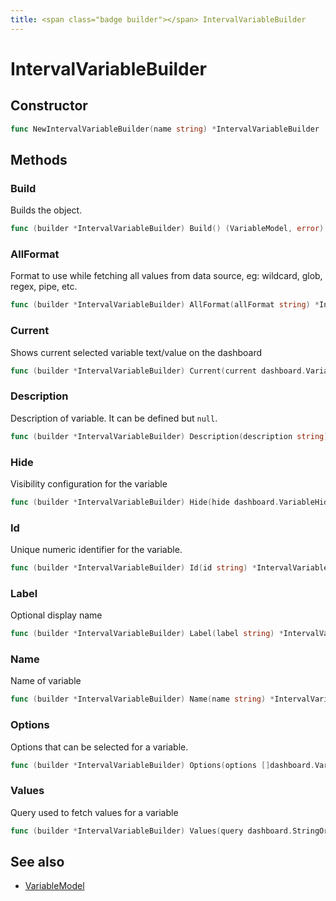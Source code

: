 ```yaml
---
title: <span class="badge builder"></span> IntervalVariableBuilder
---
```

# <span class="badge builder"></span> IntervalVariableBuilder

## Constructor

```go
func NewIntervalVariableBuilder(name string) *IntervalVariableBuilder
```
## Methods

### <span class="badge object-method"></span> Build

Builds the object.

```go
func (builder *IntervalVariableBuilder) Build() (VariableModel, error)
```

### <span class="badge object-method"></span> AllFormat

Format to use while fetching all values from data source, eg: wildcard, glob, regex, pipe, etc.

```go
func (builder *IntervalVariableBuilder) AllFormat(allFormat string) *IntervalVariableBuilder
```

### <span class="badge object-method"></span> Current

Shows current selected variable text/value on the dashboard

```go
func (builder *IntervalVariableBuilder) Current(current dashboard.VariableOption) *IntervalVariableBuilder
```

### <span class="badge object-method"></span> Description

Description of variable. It can be defined but `null`.

```go
func (builder *IntervalVariableBuilder) Description(description string) *IntervalVariableBuilder
```

### <span class="badge object-method"></span> Hide

Visibility configuration for the variable

```go
func (builder *IntervalVariableBuilder) Hide(hide dashboard.VariableHide) *IntervalVariableBuilder
```

### <span class="badge object-method"></span> Id

Unique numeric identifier for the variable.

```go
func (builder *IntervalVariableBuilder) Id(id string) *IntervalVariableBuilder
```

### <span class="badge object-method"></span> Label

Optional display name

```go
func (builder *IntervalVariableBuilder) Label(label string) *IntervalVariableBuilder
```

### <span class="badge object-method"></span> Name

Name of variable

```go
func (builder *IntervalVariableBuilder) Name(name string) *IntervalVariableBuilder
```

### <span class="badge object-method"></span> Options

Options that can be selected for a variable.

```go
func (builder *IntervalVariableBuilder) Options(options []dashboard.VariableOption) *IntervalVariableBuilder
```

### <span class="badge object-method"></span> Values

Query used to fetch values for a variable

```go
func (builder *IntervalVariableBuilder) Values(query dashboard.StringOrMap) *IntervalVariableBuilder
```

## See also

 * <span class="badge object-type-struct"></span> [VariableModel](./object-VariableModel.md)
